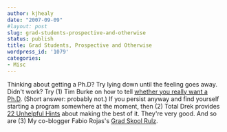 ```yaml
---
author: kjhealy
date: "2007-09-09"
#layout: post
slug: grad-students-prospective-and-otherwise
status: publish
title: Grad Students, Prospective and Otherwise
wordpress_id: '1079'
categories:
- Misc
---
```


Thinking about getting a Ph.D? Try lying down until the feeling goes away. Didn't work? Try (1) Tim Burke on how to tell [whether you really want a Ph.D](http://weblogs.swarthmore.edu/burke/?p=425). (Short answer: probably not.) If you persist anyway and find yourself starting a program somewhere at the moment, then (2) Total Drek provides [22 Unhelpful Hints](http://totaldrek.blogspot.com/2007/09/unhelpful-hints.html) about making the best of it. They're very good. And so are (3) My co-blogger Fabio Rojas's [Grad Skool Rulz](http://orgtheory.wordpress.com/grad-skool-rulz/).
